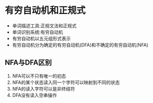 # 有穷自动机和正规式
- 单词描述工具:正规文法和正规式
- 单词识别系统:有穷自动机
- 有穷自动机以五元组形式表示
- 有穷自动机分为确定的有穷自动机(DFA)和不确定的有穷自动机(NFA)
## NFA与DFA区别
1. NFA可以不只有唯一的初态
2. NFA的某个状态读入同一个字符可以映射到不同的状态
3. NFA的读入字符可以是非终结符
4. DFA没有读入空串操作